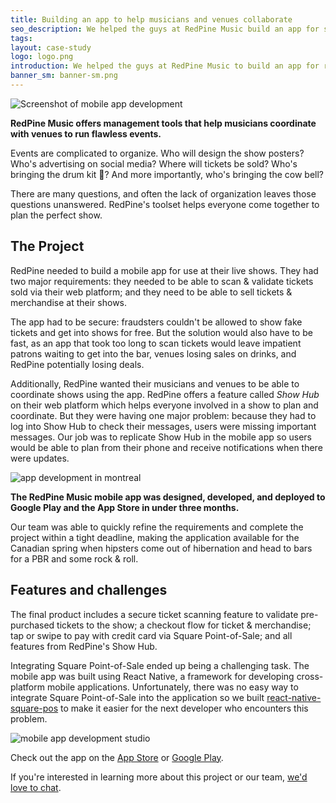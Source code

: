 ```yaml
---
title: Building an app to help musicians and venues collaborate
seo_description: We helped the guys at RedPine Music build an app for selling and scanning tickets at their live shows. Swipe or tap to pay, and you're in the door!
tags:
layout: case-study
logo: logo.png
introduction: We helped the guys at RedPine Music to build an app for running their live shows. With the app, musicians can sell tickets & merchandise at their shows.  They can also scan & validate presold tickets to their shows.
banner_sm: banner-sm.png
---
```


![Screenshot of mobile app development](screenshot1.png)

__RedPine Music offers management tools that help musicians coordinate with venues to run flawless events.__

Events are complicated to organize. Who will design the show posters? Who's advertising on social media? Where will tickets be sold? Who's bringing the drum kit 🥁? And more importantly, who's bringing the cow bell?

There are many questions, and often the lack of organization leaves those questions unanswered. RedPine's toolset helps everyone come together to plan the perfect show.

## The Project

RedPine needed to build a mobile app for use at their live shows. They had two major requirements: they needed to be able to scan & validate tickets sold via their web platform; and they need to be able to sell tickets & merchandise at their shows. 

The app had to be secure: fraudsters couldn't be allowed to show fake tickets and get into shows for free.  But the solution would also have to be fast, as an app that took too long to scan tickets would leave impatient patrons waiting to get into the bar, venues losing sales on drinks, and RedPine potentially losing deals.

Additionally, RedPine wanted their musicians and venues to be able to coordinate shows using the app.  RedPine offers a feature called _Show Hub_ on their web platform which helps everyone involved in a show to plan and coordinate. But they were having one major problem: because they had to log into Show Hub to check their messages, users were missing important messages. Our job was to replicate Show Hub in the mobile app so users would be able to plan from their phone and receive notifications when there were updates.



![app development in montreal](screenshot2.png)


__The RedPine Music mobile app was designed, developed, and deployed to Google Play and the App Store in under three months.__

Our team was able to quickly refine the requirements and complete the project within a tight deadline, making the application available for the Canadian spring when hipsters come out of hibernation and head to bars for a PBR and some rock & roll.

## Features and challenges

The final product includes a secure ticket scanning feature to validate pre-purchased tickets to the show; a checkout flow for ticket & merchandise; tap or swipe to pay with credit card via Square Point-of-Sale; and all features from RedPine's Show Hub.

Integrating Square Point-of-Sale ended up being a challenging task. The mobile app was built using React Native, a framework for developing cross-platform mobile applications.  Unfortunately, there was no easy way to integrate Square Point-of-Sale into the application so we built [react-native-square-pos](/react-native-square-pos/) to make it easier for the next developer who encounters this problem.

![mobile app development studio](screenshot3.png)

Check out the app on the [App Store](https://itunes.apple.com/us/app/redpine/id1458779748?mt=8) or [Google Play](https://play.google.com/store/apps/details?id=com.redpinemusic.mobile&rdid=com.redpinemusic.mobile).

If you're interested in learning more about this project or our team, [we'd love to chat](/#get-in-touch).